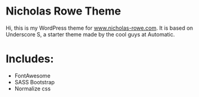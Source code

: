 Nicholas Rowe Theme
===

Hi, this is my WordPress theme for www.nicholas-rowe.com. It is based on Underscore S, a starter theme made by the cool guys at Automatic.

# Includes: 
- FontAwesome
- SASS Bootstrap
- Normalize css



